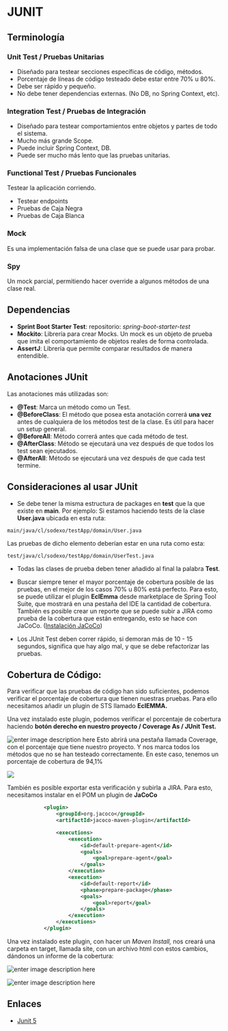# JUNIT

## Terminología

### Unit Test / Pruebas Unitarias
- Diseñado para testear secciones específicas de código, métodos.
- Porcentaje de líneas de código testeado debe estar entre 70% u 80%.
- Debe ser rápido y pequeño.
- No debe tener dependencias externas. (No DB, no Spring Context, etc).

### Integration Test / Pruebas de Integración
- Diseñado para testear comportamientos entre objetos y partes de todo el sistema.
- Mucho más grande Scope.
- Puede incluir Spring Context, DB.
- Puede ser mucho más lento que las pruebas unitarias.

### Functional Test / Pruebas Funcionales
Testear la aplicación corriendo.
- Testear endpoints
- Pruebas de Caja Negra
- Pruebas de Caja Blanca

### Mock
Es una implementación falsa de una clase que se puede usar para probar.

### Spy
Un mock parcial, permitiendo hacer override a algunos métodos de una clase real.

## Dependencias

- **Sprint Boot Starter Test**: repositorio: *spring-boot-starter-test*
- **Mockito**:  Librería para crear Mocks. Un mock es un objeto de prueba que imita el comportamiento de objetos reales de forma controlada.
- **AssertJ**: Librería que permite comparar resultados de manera entendible.

## Anotaciones JUnit
Las anotaciones más utilizadas son:

- **@Test**: Marca un método como un Test.
- **@BeforeClass**: El método que posea esta anotación correrá **una vez** antes de cualquiera de los métodos test de la clase. Es útil para hacer un setup general.
- **@BeforeAll**: Método correrá antes que cada método de test.
- **@AfterClass**: Método se ejecutará una vez después de que todos los test sean ejecutados.
- **@AfterAll**: Método se ejecutará una vez después de que cada test termine.

## Consideraciones al usar JUnit
- Se debe tener la misma estructura de packages en **test** que la que existe en **main**. Por ejemplo:
Si estamos haciendo tests de la clase **User.java** ubicada en esta ruta:
```
main/java/cl/sodexo/testApp/domain/User.java
```
Las pruebas de dicho elemento deberían estar en una ruta como esta:
```
test/java/cl/sodexo/testApp/domain/UserTest.java
```
- Todas las clases de prueba deben tener añadido al final la palabra **Test**.
- Buscar siempre tener el mayor porcentaje de cobertura posible de las pruebas, en el mejor de los casos 70% u 80% está perfecto. Para esto, se puede utilizar el plugin **EclEmma** desde marketplace de Spring Tool Suite, que mostrará en una pestaña del IDE la cantidad de cobertura. También es posible crear un reporte que se puede subir a JIRA como prueba de la cobertura que están entregando, esto se hace con JaCoCo.  ([Instalación JaCoCo](https://www.codeproject.com/Articles/832744/Getting-Started-with-Code-Coverage-by-Jacoco))

- Los JUnit Test deben correr rápido, si demoran más de 10 - 15 segundos, significa que hay algo mal, y que se debe refactorizar las pruebas.

## Cobertura de Código:

Para verificar que las pruebas de código han sido suficientes, podemos verificar el porcentaje de cobertura que tienen nuestras pruebas. Para ello necesitamos añadir un plugin de STS llamado **EclEMMA.**

Una vez instalado este plugin, podemos verificar el porcentaje de cobertura haciendo **botón derecho en nuestro proyecto / Coverage As / JUnit Test.**

![enter image description here](https://lh3.googleusercontent.com/JRfaBeM536WTUfeSY5Yfp0JtKqEAz7gG1ohxnUJVUZig6ATj4WajO5nYoK4Oh76Md34Fr_ruDPnA)
Esto abrirá una pestaña llamada Coverage, con el porcentaje que tiene nuestro proyecto. Y nos marca todos los métodos que no se han testeado correctamente. En este caso, tenemos un porcentaje de cobertura de 94,1%

![
](https://lh3.googleusercontent.com/OmqjfF13s2-8rm_wvgoGdTpiW-sGN4OqM9EoHAcjffSMX_jwNzH3PWkRkfWScVraAnTFfZEkfcLE "coverage")

También es posible exportar esta verificación y subirla a JIRA. Para esto, necesitamos instalar en el POM un plugin de **JaCoCo**

```xml
			<plugin>
				<groupId>org.jacoco</groupId>
				<artifactId>jacoco-maven-plugin</artifactId>

				<executions>
					<execution>
						<id>default-prepare-agent</id>
						<goals>
							<goal>prepare-agent</goal>
						</goals>
					</execution>
					<execution>
						<id>default-report</id>
						<phase>prepare-package</phase>
						<goals>
							<goal>report</goal>
						</goals>
					</execution>
				</executions>
			</plugin>
```
Una vez instalado este plugin, con hacer un *Maven Install,* nos creará una carpeta en target, llamada site, con un archivo html con estos cambios, dándonos un informe de la cobertura:

![enter image description here](https://tech.asimio.net/images/maven-jacoco-coverage-report.png)

![enter image description here](https://user-images.githubusercontent.com/138671/50794721-339bfd00-12cc-11e9-83ed-8c955577e287.png)


## Enlaces

- [Junit 5](https://junit.org/junit5/docs/current/user-guide/)
